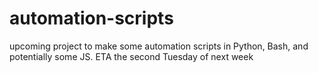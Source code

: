# automation-scripts
upcoming project to make some automation scripts in Python, Bash, and potentially some JS. ETA the second Tuesday of next week
